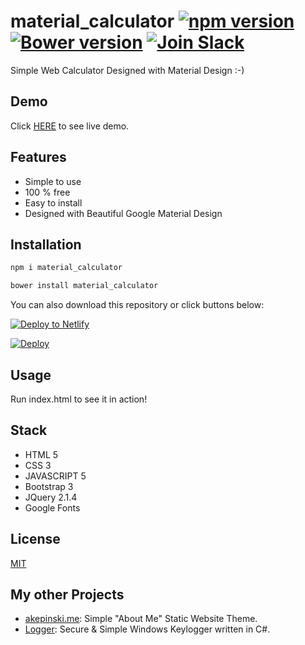 # material_calculator [![npm version](https://badge.fury.io/js/material_calculator.svg)](https://www.npmjs.com/package/material_calculator) [![Bower version](https://badge.fury.io/bo/material_calculator.svg)](https://badge.fury.io/bo/material_calculator) [![Join Slack](https://img.shields.io/badge/Slack-JOIN-%23E01563.svg)](http://joinslaack.herokuapp.com/)

Simple Web Calculator Designed with Material Design :-)

## Demo

Click [HERE](https://calculator.akepinski.me) to see live demo.

## Features

- Simple to use
- 100 % free
- Easy to install
- Designed with Beautiful Google Material Design

## Installation

```sh
npm i material_calculator
```

```sh
bower install material_calculator
```
You can also download this repository or click buttons below:

[![Deploy to Netlify](https://www.netlify.com/img/deploy/button.svg)](https://app.netlify.com/start/deploy?repository=https://github.com/xxczaki/calculator.js)

[![Deploy](https://www.herokucdn.com/deploy/button.svg)](https://heroku.com/deploy)

## Usage

Run index.html to see it in action!

## Stack

* HTML 5
* CSS 3
* JAVASCRIPT 5
* Bootstrap 3
* JQuery 2.1.4
* Google Fonts

## License

[MIT](https://opensource.org/licenses/MIT)

## My other Projects

- [akepinski.me](https://github.com/xxczaki/akepinski.me): Simple "About Me" Static Website Theme.
- [Logger](https://github.com/xxczaki/logger): Secure & Simple Windows Keylogger written in C#.


